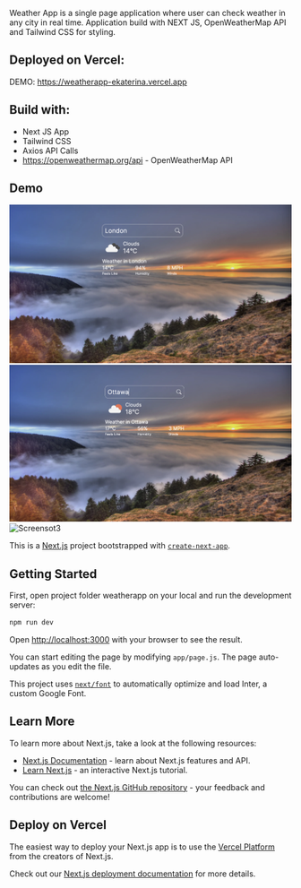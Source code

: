 Weather App is a single page application where user can check weather in any city in real time. Application build with NEXT JS, OpenWeatherMap API and Tailwind CSS for styling.

## Deployed on Vercel: 
DEMO: <https://weatherapp-ekaterina.vercel.app> 

## Build with:
* Next JS App
* Tailwind CSS
* Axios API Calls
* <https://openweathermap.org/api> - OpenWeatherMap API

## Demo
![Screensot1](docs/LondonWeather.png)
![Screensot2](docs/OttawaWeather.png)
![Screensot3](docs/TorontoWeather.png)

This is a [Next.js](https://nextjs.org/) project bootstrapped with [`create-next-app`](https://github.com/vercel/next.js/tree/canary/packages/create-next-app).

## Getting Started

First, open project folder weatherapp on your local and run the development server:

```bash
npm run dev

```

Open [http://localhost:3000](http://localhost:3000) with your browser to see the result.

You can start editing the page by modifying `app/page.js`. The page auto-updates as you edit the file.

This project uses [`next/font`](https://nextjs.org/docs/basic-features/font-optimization) to automatically optimize and load Inter, a custom Google Font.

## Learn More

To learn more about Next.js, take a look at the following resources:

- [Next.js Documentation](https://nextjs.org/docs) - learn about Next.js features and API.
- [Learn Next.js](https://nextjs.org/learn) - an interactive Next.js tutorial.

You can check out [the Next.js GitHub repository](https://github.com/vercel/next.js/) - your feedback and contributions are welcome!

## Deploy on Vercel

The easiest way to deploy your Next.js app is to use the [Vercel Platform](https://vercel.com/new?utm_medium=default-template&filter=next.js&utm_source=create-next-app&utm_campaign=create-next-app-readme) from the creators of Next.js.

Check out our [Next.js deployment documentation](https://nextjs.org/docs/deployment) for more details.
